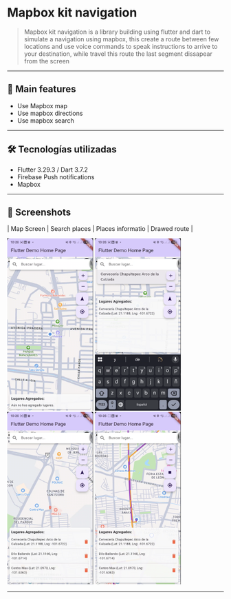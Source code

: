 # Mapbox kit navigation

> Mapbox kit navigation is a library building using flutter and dart to simulate a navigation using mapbox, this create a route between few locations and use voice commands to speak instructions to arrive to your destination, while travel this route the last segment dissapear from the screen

---

## 🚀 Main features

- Use Mapbox map
- Use mapbox directions
- Use mapbox search

---

## 🛠️ Tecnologías utilizadas

- Flutter 3.29.3 / Dart 3.7.2
- Firebase Push notifications
- Mapbox 

---

## 📸 Screenshots

| Map Screen | Search places | Places informatio | Drawed route |

<img src="../mapbox_kit_navigation/img/001.png" width="200" height="400" alt="home page"/> 
<img src="../mapbox_kit_navigation/img/002.png" width="200" height="400" alt="home page"/> 
<img src="../mapbox_kit_navigation/img/003.png" width="200" height="400" alt="home page"/> 
<img src="../mapbox_kit_navigation/img/004.png" width="200" height="400" alt="home page"/>

---